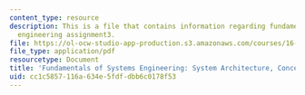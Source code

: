 ```yaml
---
content_type: resource
description: This is a file that contains information regarding fundamentals of systems
  engineering assignment3.
file: https://ol-ocw-studio-app-production.s3.amazonaws.com/courses/16-842-fundamentals-of-systems-engineering-fall-2015/cc1c5857116a634e5fdfdbb6c0178f53_MIT16_842F15_Assignment3.pdf
file_type: application/pdf
resourcetype: Document
title: 'Fundamentals of Systems Engineering: System Architecture, Concept Generation'
uid: cc1c5857-116a-634e-5fdf-dbb6c0178f53
---
```

